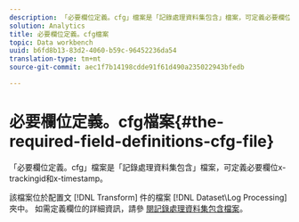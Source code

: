 ```yaml
---
description: 「必要欄位定義。cfg」檔案是「記錄處理資料集包含」檔案，可定義必要欄位x-trackingid和x-timestamp。
solution: Analytics
title: 必要欄位定義。cfg檔案
topic: Data workbench
uuid: b6fd8b13-83d2-4060-b59c-96452236da54
translation-type: tm+mt
source-git-commit: aec1f7b14198cdde91f61d490a235022943bfedb

---
```



# 必要欄位定義。cfg檔案{#the-required-field-definitions-cfg-file}

「必要欄位定義。cfg」檔案是「記錄處理資料集包含」檔案，可定義必要欄位x-trackingid和x-timestamp。

該檔案位於配置文 [!DNL Transform] 件的檔案 [!DNL Dataset\Log Processing] 夾中。 如需定義欄位的詳細資訊，請參 [閱記錄處理資料集包含檔案](../../../../home/c-dataset-const-proc/c-dataset-inc-files/c-types-dataset-inc-files/c-log-proc-dataset-inc-files/c-log-proc-dataset-inc-files.md#concept-999475a22519432e98844622ca95b6ab)。
